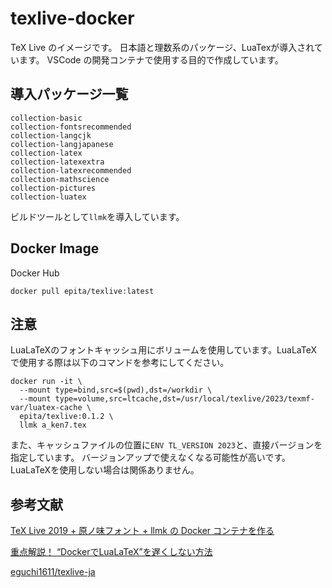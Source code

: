 # texlive-docker

TeX Live のイメージです。
日本語と理数系のパッケージ、LuaTexが導入されています。
VSCode の開発コンテナで使用する目的で作成しています。

## 導入パッケージ一覧

```
collection-basic 
collection-fontsrecommended 
collection-langcjk 
collection-langjapanese 
collection-latex 
collection-latexextra 
collection-latexrecommended 
collection-mathscience 
collection-pictures 
collection-luatex 
```

ビルドツールとして`llmk`を導入しています。

## Docker Image
Docker Hub

```
docker pull epita/texlive:latest
```

## 注意
LuaLaTeXのフォントキャッシュ用にボリュームを使用しています。LuaLaTeXで使用する際は以下のコマンドを参考にしてください。

```
docker run -it \
  --mount type=bind,src=$(pwd),dst=/workdir \
  --mount type=volume,src=ltcache,dst=/usr/local/texlive/2023/texmf-var/luatex-cache \
  epita/texlive:0.1.2 \
  llmk a_ken7.tex
```

また、キャッシュファイルの位置に`ENV TL_VERSION 2023`と、直接バージョンを指定しています。
バージョンアップで使えなくなる可能性が高いです。
LuaLaTeXを使用しない場合は関係ありません。

## 参考文献
[TeX Live 2019 + 原ノ味フォント + llmk の Docker コンテナを作る](https://qiita.com/doraTeX/items/f40f9597763ca63daabb#%E4%BD%BF%E3%81%84%E6%96%B9)

[重点解説！ “DockerでLuaLaTeX”を遅くしない方法](https://qiita.com/zr_tex8r/items/c1ec09f4fa3a39f5e365)

[eguchi1611/texlive-ja](https://github.com/eguchi1611/texlive-ja/blob/main/README.md)




